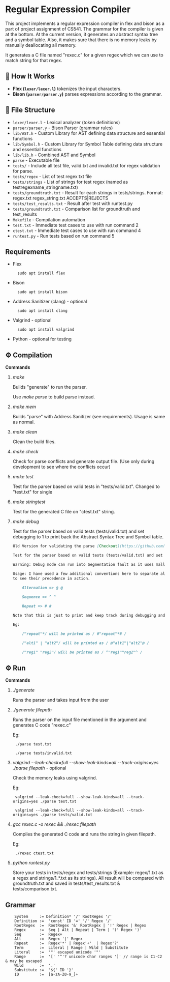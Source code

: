 # Regular Expression Compiler

This project implements a regular expression compiler in flex and bison as a part of project assignment of CS541. The grammar for the compiler is
given at the bottom. At the current version, it generates an abstract syntax tree and a symbol table. Also, it makes sure that there is no memory leaks by
manually deallocating all memory.

It generates a C file named "rexec.c" for a given regex which we can use to match string for that regex.


## 📝 How It Works
- **Flex (`lexer/lexer.l`)** tokenizes the input characters.
- **Bison (`parser/parser.y`)** parses expressions according to the grammar.

## 📂 File Structure
- `lexer/lexer.l` - Lexical analyzer (token definitions)
- `parser/parser.y` - Bison Parser (grammar rules)
- `lib/AST.h` - Custom Library for AST defining data structure and essential functions
- `lib/Symbol.h` - Custom Library for Symbol Table defining data structure and essential functions
- `lib/lib.h` - Combined AST and Symbol
- `parse` - Executable file
- `tests/` - Include all test file, valid.txt and invalid.txt for regex validation for parse.
- `tests/regex` - List of test regex txt file
- `tests/strings` - List of strings for test regex (named as testregexname_stringname.txt)
- `tests/groundtruth.txt` - Result for each strings in tests/strings. Format: regex.txt regex_string.txt ACCEPTS|REJECTS
- `tests/test_results.txt` - Result after test with runtest.py
- `tests/groundtruth.txt` - Comparison list for groundtruth and test_results
- `Makefile` - Compilation automation
- `test.txt` - Immediate test cases to use with run command 2
- `ctest.txt` - Immediate test cases to use with run command 4
- `runtest.py` - Run tests based on run command 5

## Requirements

- Flex

        sudo apt install flex

- Bison

        sudo apt install bison

- Address Sanitizer (clang) - optional

        sudo apt install clang

- Valgrind - optional

        sudo apt install valgrind

- Python - optional for testing

## ⚙️ Compilation

**Commands**

1. *make*

    Builds "generate" to run the parser.

    Use *make parse* to build parse instead.

2. *make mem*

    Builds "parse" with Address Sanitizer (see requirements). Usage is same as normal.

2. *make clean*

    Clean the build files.

3. *make check*

    Check for parse conflicts and generate output file. (Use only during development to see where the conflicts occur)
    
4. *make test*

    Test for the parser based on valid tests in "tests/valid.txt". Changed to "test.txt" for single

5. *make stringtest*

    Test for the generated C file on "ctest.txt" string.
    
6. *make debug*

    Test for the parser based on valid tests (tests/valid.txt) and set debugging to 1 to print back the Abstract Syntax Tree and Symbol table.

    
    ```markdown
    Old Version for validating the parse [Checkout](https://github.com/ionep/compiler/commit/364f7f9cf1b2ac050de0462a0f3233b00d3210f9)
    
    Test for the parser based on valid tests (tests/valid.txt) and set debugging to 1 to print back the parsed contents.

    Warning: Debug mode can run into Segmentation fault as it uses malloc to see how parser is reading the input and is continuously allocating memory. So, make sure you are not running large files here (use make test instead)

    Usage: I have used a few additional conventions here to separate alternation, sequence and repeat. It helps
    to see their precedence in action.

        Alternation => @ @
        
        Sequence => ^ ^

        Repeat => # #
    
    Note that this is just to print and keep track during debugging and doesn't affect the actual parsing of the regular expression.
    
    Eg:

        /"repeat"*/ will be printed as / #"repeat"*# /

        /"alt1" | "alt2"/ will be printed as / @"alt1"|"alt2"@ /

        /"reg1" "reg2"/ will be printed as / ^"reg1""reg2"^ /
    ```


## ⚙️ Run

**Commands**


1. *./generate*

    Runs the parser and takes input from the user

2. *./generate filepath*

    Runs the parser on the input file mentioned in the argument and generates C code "rexec.c"

    Eg: 
        
        ./parse test.txt

        ./parse tests/invalid.txt

3. *valgrind --leak-check=full --show-leak-kinds=all --track-origins=yes ./parse filepath* - optional

    Check the memory leaks using valgrind.

    Eg:

        valgrind --leak-check=full --show-leak-kinds=all --track-origins=yes ./parse test.txt

        valgrind --leak-check=full --show-leak-kinds=all --track-origins=yes ./parse tests/valid.txt

4. *gcc rexec.c -o rexec && ./rexec filepath* 

    Compiles the generated C code and runs the string in given filepath.

    Eg: 
        
        ./rexec ctest.txt

5. *python runtest.py*

    Store your tests in tests/regex and tests/strings (Example: regex/1.txt as a regex and strings/1_*.txt as its strings). All result will be compared with groundtruth.txt and saved in tests/test_results.txt & tests/comparison.txt.

## Grammar

        System     := Definition* '/' RootRegex '/'
        Definition :=  'const' ID '=' '/' Regex '/'
        RootRegex  :=  RootRegex '&' RootRegex | '!' Regex | Regex
        Regex      :=  Seq | Alt | Repeat | Term | '(' Regex ')'
        Seq        :=  Regex+
        Alt        :=  Regex '|' Regex
        Repeat     :=  Regex'*' | Regex'+'  | Regex'?'
        Term       :=  Literal | Range | Wild | Substitute
        Literal    :=  '"' escaped unicode '"' 
        Range      :=  '[' '^'? unicode char ranges ']' // range is C1-C2 & may be escaped
        Wild       :=  '.'
        Substitute :=  '${' ID '}'
        ID         :=  [a-zA-Z0-9_]+